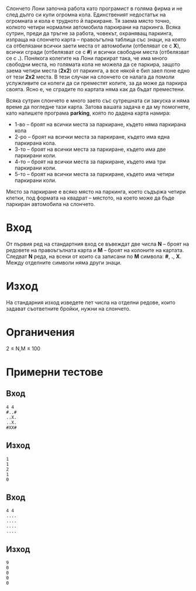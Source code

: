Слончето Лони започна работа като програмист в голяма фирма и не след дълго си купи огромна кола. Единственият недостатък на огромната и кола е трудното й паркиране. Тя заема място точно, колкото четири нормални автомобила паркирани на паркинга. Всяка сутрин, преди да тръгне за работа, човекът, охраняващ паркинга, изпраща на слончето карта – правоъгълна таблица със знаци, на която са отбелязани всички заети места от автомобили (отбеляват се с **Х**), всички сгради (отбелязват се с **#**) и всички свободни места (отбелязват се с **.**). Понякога колегите на Лони паркират така, че има много свободни места, но голямата кола не можела да се паркира, защото заема четири места (**2x2**) от паркинга, а все някой е бил заел поне едно от тези **2x2** места. В тези случаи на слончето се налага да помоли услужливите си колеги да си преместят колите, за да може да паркира своята. Ясно е, че сградите по картата няма как да бъдат преместени.

Всяка сутрин слончето е много заето със сутрешната си закуска и няма време да погледне тази карта. Затова вашата задача е да му помогнете, като напишете програма **parking**, която по дадена карта намира:
-	1-во – броят на всички места за паркиране, където няма паркирана кола
-	2-ро – броят на всички места за паркиране, където има една паркирана кола.
-	3-то – броят на всички места за паркиране, където има две паркирани коли.
-	4-то – броят на всички места за паркиране, където има три паркирани коли.
-	5-то – броят на всички места за паркиране, където има четири паркирани коли.


Място за паркиране е всяко място на паркинга, което съдържа четири клетки, под формата на квадрат – мястото, на което може да бъде паркиран автомобила на слончето.

# Вход
От първия ред на стандартния вход се въвеждат две числа **N** – броят на редовете на правоъгълната карта и **M** – броят на колоните на картата. Следват **N** реда, на всеки от които са записани по **M** символа: **#**, **.**, **X**. Между отделните символи няма други знаци.
# Изход
На стандарния изход изведете пет числа на отделни редове, които задават съответните бройки, нужни на слончето.

# Органичения
2 ≤ N,M ≤ 100

# Примерни тестове 
## Вход
```
4 4 
#..# 
..X.
..X.
#XX#
```
## Изход
```
1
1
2
1
0
```
## Вход
```
4 4 
....
....
....
....
```
## Изход
```
9
0
0
0 
0
```
